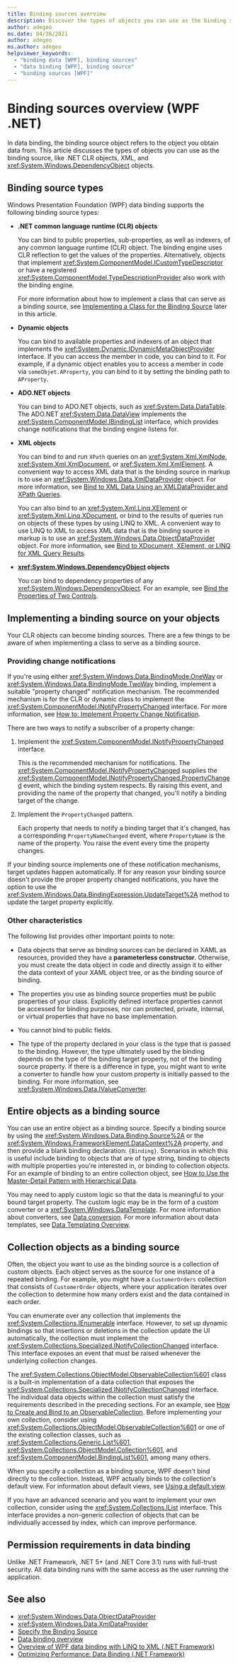 ```yaml
---
title: Binding sources overview
description: Discover the types of objects you can use as the binding source for your applications in Windows Presentation Foundation (WPF).
author: adegeo
ms.date: 04/28/2021
author: adegeo
ms.author: adegeo
helpviewer_keywords:
  - "binding data [WPF], binding sources"
  - "data binding [WPF], binding source"
  - "binding sources [WPF]"
---
```


# Binding sources overview (WPF .NET)

In data binding, the binding source object refers to the object you obtain data from. This article discusses the types of objects you can use as the binding source, like .NET CLR objects, XML, and <xref:System.Windows.DependencyObject> objects.

## Binding source types

Windows Presentation Foundation (WPF) data binding supports the following binding source types:

- **.NET common language runtime (CLR) objects**

  You can bind to public properties, sub-properties, as well as indexers, of any common language runtime (CLR) object. The binding engine uses CLR reflection to get the values of the properties. Alternatively, objects that implement <xref:System.ComponentModel.ICustomTypeDescriptor> or have a registered <xref:System.ComponentModel.TypeDescriptionProvider> also work with the binding engine.

  For more information about how to implement a class that can serve as a binding source, see [Implementing a Class for the Binding Source](#classes) later in this article.

- **Dynamic objects**

  You can bind to available properties and indexers of an object that implements the <xref:System.Dynamic.IDynamicMetaObjectProvider> interface. If you can access the member in code, you can bind to it. For example, if a dynamic object enables you to access a member in code via `someObjet.AProperty`, you can bind to it by setting the binding path to `AProperty`.

- **ADO.NET objects**

  You can bind to ADO.NET objects, such as <xref:System.Data.DataTable>. The ADO.NET <xref:System.Data.DataView> implements the <xref:System.ComponentModel.IBindingList> interface, which provides change notifications that the binding engine listens for.

- **XML objects**

  You can bind to and run `XPath` queries on an <xref:System.Xml.XmlNode>, <xref:System.Xml.XmlDocument>, or <xref:System.Xml.XmlElement>. A convenient way to access XML data that is the binding source in markup is to use an <xref:System.Windows.Data.XmlDataProvider> object. For more information, see [Bind to XML Data Using an XMLDataProvider and XPath Queries](how-to-bind-to-xml-data-using-an-xmldataprovider-and-xpath-queries.md).

  You can also bind to an <xref:System.Xml.Linq.XElement> or <xref:System.Xml.Linq.XDocument>, or bind to the results of queries run on objects of these types by using LINQ to XML. A convenient way to use LINQ to XML to access XML data that is the binding source in markup is to use an <xref:System.Windows.Data.ObjectDataProvider> object. For more information, see [Bind to XDocument, XElement, or LINQ for XML Query Results](how-to-bind-to-xdocument-xelement-or-linq-for-xml-query-results.md).

- **<xref:System.Windows.DependencyObject> objects**

  You can bind to dependency properties of any <xref:System.Windows.DependencyObject>. For an example, see [Bind the Properties of Two Controls](how-to-bind-the-properties-of-two-controls.md).

## Implementing a binding source on your objects

Your CLR objects can become binding sources. There are a few things to be aware of when implementing a class to serve as a binding source.

### Providing change notifications

If you're using either <xref:System.Windows.Data.BindingMode.OneWay> or <xref:System.Windows.Data.BindingMode.TwoWay> binding, implement a suitable "property changed" notification mechanism. The recommended mechanism is for the CLR or dynamic class to implement the <xref:System.ComponentModel.INotifyPropertyChanged> interface. For more information, see [How to: Implement Property Change Notification](../../../framework/wpf/data/how-to-implement-property-change-notification.md).

There are two ways to notify a subscriber of a property change:

01. Implement the <xref:System.ComponentModel.INotifyPropertyChanged> interface.

    This is the recommended mechanism for notifications. The <xref:System.ComponentModel.INotifyPropertyChanged> supplies the <xref:System.ComponentModel.INotifyPropertyChanged.PropertyChanged> event, which the binding system respects. By raising this event, and providing the name of the property that changed, you'll notify a binding target of the change.

01. Implement the `PropertyChanged` pattern.

    Each property that needs to notify a binding target that it's changed, has a corresponding `PropertyNameChanged` event, where `PropertyName` is the name of the property. You raise the event every time the property changes.

If your binding source implements one of these notification mechanisms, target updates happen automatically. If for any reason your binding source doesn't provide the proper property changed notifications, you have the option to use the <xref:System.Windows.Data.BindingExpression.UpdateTarget%2A> method to update the target property explicitly.

### Other characteristics

The following list provides other important points to note:

- Data objects that serve as binding sources can be declared in XAML as resources, provided they have a **parameterless constructor**. Otherwise, you must create the data object in code and directly assign it to either the data context of your XAML object tree, or as the binding source of binding.

- The properties you use as binding source properties must be public properties of your class. Explicitly defined interface properties cannot be accessed for binding purposes, nor can protected, private, internal, or virtual properties that have no base implementation.

- You cannot bind to public fields.

- The type of the property declared in your class is the type that is passed to the binding. However, the type ultimately used by the binding depends on the type of the binding target property, not of the binding source property. If there is a difference in type, you might want to write a converter to handle how your custom property is initially passed to the binding. For more information, see <xref:System.Windows.Data.IValueConverter>.

## Entire objects as a binding source

You can use an entire object as a binding source. Specify a binding source by using the <xref:System.Windows.Data.Binding.Source%2A> or the <xref:System.Windows.FrameworkElement.DataContext%2A> property, and then provide a blank binding declaration: `{Binding}`. Scenarios in which this is useful include binding to objects that are of type string, binding to objects with multiple properties you're interested in, or binding to collection objects. For an example of binding to an entire collection object, see [How to Use the Master-Detail Pattern with Hierarchical Data](../../../framework/wpf/data/how-to-use-the-master-detail-pattern-with-hierarchical-data.md).

You may need to apply custom logic so that the data is meaningful to your bound target property. The custom logic may be in the form of a custom converter or a <xref:System.Windows.DataTemplate>. For more information about converters, see [Data conversion](index.md#data-conversion). For more information about data templates, see [Data Templating Overview](../../../framework/wpf/data/data-templating-overview.md).

## Collection objects as a binding source

Often, the object you want to use as the binding source is a collection of custom objects. Each object serves as the source for one instance of a repeated binding. For example, you might have a `CustomerOrders` collection that consists of `CustomerOrder` objects, where your application iterates over the collection to determine how many orders exist and the data contained in each order.

You can enumerate over any collection that implements the <xref:System.Collections.IEnumerable> interface. However, to set up dynamic bindings so that insertions or deletions in the collection update the UI automatically, the collection must implement the <xref:System.Collections.Specialized.INotifyCollectionChanged> interface. This interface exposes an event that must be raised whenever the underlying collection changes.

The <xref:System.Collections.ObjectModel.ObservableCollection%601> class is a built-in implementation of a data collection that exposes the <xref:System.Collections.Specialized.INotifyCollectionChanged> interface. The individual data objects within the collection must satisfy the requirements described in the preceding sections. For an example, see [How to Create and Bind to an ObservableCollection](../../../framework/wpf/data/how-to-create-and-bind-to-an-observablecollection.md). Before implementing your own collection, consider using <xref:System.Collections.ObjectModel.ObservableCollection%601> or one of the existing collection classes, such as <xref:System.Collections.Generic.List%601>, <xref:System.Collections.ObjectModel.Collection%601>, and <xref:System.ComponentModel.BindingList%601>, among many others.

When you specify a collection as a binding source, WPF doesn't bind directly to the collection. Instead, WPF actually binds to the collection's default view. For information about default views, see [Using a default view](index.md#using-a-default-view).

If you have an advanced scenario and you want to implement your own collection, consider using the <xref:System.Collections.IList> interface. This interface provides a non-generic collection of objects that can be individually accessed by index, which can improve performance.

## Permission requirements in data binding

Unlike .NET Framework, .NET 5+ (and .NET Core 3.1) runs with full-trust security. All data binding runs with the same access as the user running the application.

## See also

- <xref:System.Windows.Data.ObjectDataProvider>
- <xref:System.Windows.Data.XmlDataProvider>
- [Specify the Binding Source](how-to-specify-the-binding-source.md)
- [Data binding overview](index.md)
- [Overview of WPF data binding with LINQ to XML (.NET Framework)](../../../framework/wpf/data/wpf-data-binding-with-linq-to-xml-overview.md)
- [Optimizing Performance: Data Binding (.NET Framework)](../../../framework/wpf/advanced/optimizing-performance-data-binding.md)
